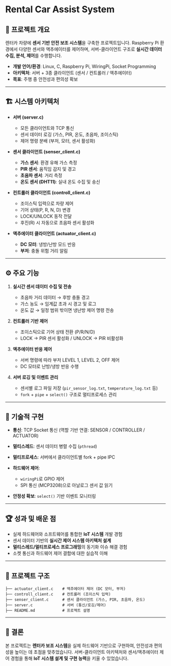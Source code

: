 # Rental Car Assist System

## 📌 프로젝트 개요

렌터카 차량에 **센서 기반 안전 보조 시스템**을 구축한 프로젝트입니다. Raspberry Pi 환경에서 다양한 센서와 액추에이터를 제어하며, 서버-클라이언트 구조로 **실시간 데이터 수집, 분석, 제어**를 수행합니다.

* **개발 언어/환경**: Linux, C, Raspberry Pi, WiringPi, Socket Programming
* **아키텍처**: 서버 + 3종 클라이언트 (센서 / 컨트롤러 / 액추에이터)
* **목표**: 주행 중 안전성과 편의성 확보

---

## 🏗 시스템 아키텍처

* **서버 (server.c)**

  * 모든 클라이언트와 TCP 통신
  * 센서 데이터 로깅 (가스, PIR, 온도, 초음파, 조이스틱)
  * 제어 명령 분배 (부저, 모터, 센서 활성화)

* **센서 클라이언트 (senser\_client.c)**

  * **가스 센서**: 환경 유해 가스 측정
  * **PIR 센서**: 움직임 감지 및 경고
  * **초음파 센서**: 거리 측정
  * **온도 센서 (DHT11)**: 실내 온도 수집 및 송신

* **컨트롤러 클라이언트 (controll\_client.c)**

  * 조이스틱 입력으로 차량 제어
  * 기어 상태(P, R, N, D) 변경
  * LOCK/UNLOCK 동작 전달
  * 후진(R) 시 자동으로 초음파 센서 활성화

* **액추에이터 클라이언트 (actuator\_client.c)**

  * **DC 모터**: 냉방/난방 모드 반응
  * **부저**: 충돌 위험 거리 알림

---

## ⚙ 주요 기능

1. **실시간 센서 데이터 수집 및 전송**

   * 초음파 거리 데이터 → 후방 충돌 경고
   * 가스 농도 → 임계값 초과 시 경고 및 로그
   * 온도 값 → 일정 범위 밖이면 냉난방 제어 명령 전송

2. **컨트롤러 기반 제어**

   * 조이스틱으로 기어 상태 전환 (P/R/N/D)
   * LOCK → PIR 센서 활성화 / UNLOCK → PIR 비활성화

3. **액추에이터 반응 제어**

   * 서버 명령에 따라 부저 LEVEL 1, LEVEL 2, OFF 제어
   * DC 모터로 난방/냉방 반응 수행

4. **서버 로깅 및 이벤트 관리**

   * 센서별 로그 파일 저장 (`pir_sensor_log.txt`, `temperature_log.txt` 등)
   * `fork` + `pipe` + `select()` 구조로 멀티프로세스 관리

---

## 🔧 기술적 구현

* **통신**: TCP Socket 통신 (역할 기반 연결: SENSOR / CONTROLLER / ACTUATOR)
* **멀티스레드**: 센서 데이터 병렬 수집 (`pthread`)
* **멀티프로세스**: 서버에서 클라이언트별 fork + pipe IPC
* **하드웨어 제어**:

  * `wiringPi`로 GPIO 제어
  * SPI 통신 (MCP3208)으로 아날로그 센서 값 읽기
* **안정성 확보**: `select()` 기반 이벤트 모니터링

---

## 🏆 성과 및 배운 점

* 실제 하드웨어와 소프트웨어를 통합한 **IoT 시스템** 개발 경험
* 센서 데이터 기반의 **실시간 제어 시스템 아키텍처 설계**
* **멀티스레드/멀티프로세스 프로그래밍**의 동기화 이슈 해결 경험
* 소켓 통신과 하드웨어 제어 결합에 대한 실습적 이해

---

## 📂 프로젝트 구조

```
├── actuator_client.c    # 액추에이터 제어 (DC 모터, 부저)
├── controll_client.c    # 컨트롤러 (조이스틱 입력)
├── senser_client.c      # 센서 클라이언트 (가스, PIR, 초음파, 온도)
├── server.c             # 서버 (통신/로깅/제어)
├── README.md            # 프로젝트 설명
```

---

## 🚀 결론

본 프로젝트는 **렌터카 보조 시스템**을 실제 하드웨어 기반으로 구현하여, 안전성과 편의성을 높이는 데 초점을 맞추었습니다. 서버-클라이언트 아키텍처와 센서/액추에이터 제어 경험을 통해 **IoT 시스템 설계 및 구현 능력**을 키울 수 있었습니다.
